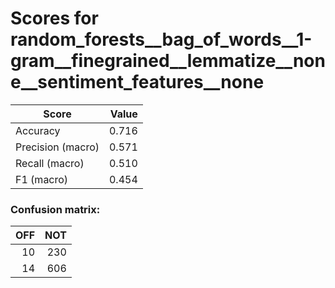 # Scores for random_forests__bag_of_words__1-gram__finegrained__lemmatize__none__sentiment_features__none
|      Score      |Value|
|-----------------|----:|
|Accuracy         |0.716|
|Precision (macro)|0.571|
|Recall (macro)   |0.510|
|F1 (macro)       |0.454|

### Confusion matrix:
|OFF|NOT|
|--:|--:|
| 10|230|
| 14|606|
